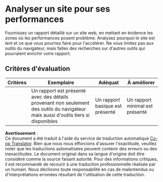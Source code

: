 <!--
CO_OP_TRANSLATOR_METADATA:
{
  "original_hash": "fc09b0fb314a5ab0507ba99216e6a843",
  "translation_date": "2025-08-23T23:47:56+00:00",
  "source_file": "5-browser-extension/3-background-tasks-and-performance/assignment.md",
  "language_code": "fr"
}
-->
# Analyser un site pour ses performances

Fournissez un rapport détaillé sur un site web, en mettant en évidence les zones où les performances posent problème. Analysez pourquoi le site est lent et ce que vous pourriez faire pour l'accélérer. Ne vous limitez pas aux outils du navigateur, mais faites des recherches sur d'autres outils qui pourraient enrichir votre rapport.

## Critères d'évaluation

| Critères | Exemplaire                                                                                                  | Adéquat                     | À améliorer                   |
| -------- | ---------------------------------------------------------------------------------------------------------- | --------------------------- | ----------------------------- |
|          | Un rapport est présenté avec des détails provenant non seulement des outils du navigateur mais aussi d'outils tiers si disponibles | Un rapport basique est présenté | Un rapport minimal est présenté |

**Avertissement** :  
Ce document a été traduit à l'aide du service de traduction automatique [Co-op Translator](https://github.com/Azure/co-op-translator). Bien que nous nous efforcions d'assurer l'exactitude, veuillez noter que les traductions automatisées peuvent contenir des erreurs ou des inexactitudes. Le document original dans sa langue d'origine doit être considéré comme la source faisant autorité. Pour des informations critiques, il est recommandé de recourir à une traduction professionnelle réalisée par un humain. Nous déclinons toute responsabilité en cas de malentendus ou d'interprétations erronées résultant de l'utilisation de cette traduction.